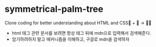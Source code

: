# symmetrical-palm-tree

Clone coding for better understanding about HTML and CSS🦴 + 🦚 -> 🧞‍♂️

- html 태그 관련 문서를 보려면 항상 태그 뒤에 mdn으로 입력해서 검색해준다.
- 암기하려하지 말고 매커니즘을 이해하고, 구글로 mdn을 검색하자
